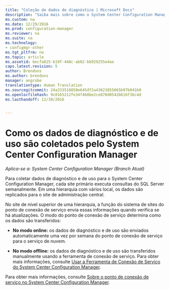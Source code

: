 ```yaml
---
title: "Coleção de dados de diagnóstico | Microsoft Docs"
description: "Saiba mais sobre como o System Center Configuration Manager coleta dados de diagnóstico e de uso sobre si mesmo."
ms.custom: na
ms.date: 12/29/2016
ms.prod: configuration-manager
ms.reviewer: na
ms.suite: na
ms.technology:
- configmgr-other
ms.tgt_pltfrm: na
ms.topic: article
ms.assetid: becfa825-b19f-448c-ab82-bb929255e4ae
caps.latest.revision: 5
author: Brenduns
ms.author: brenduns
manager: angrobe
translationtype: Human Translation
ms.sourcegitcommit: 24a233516058e645df2a43623855665b97b041b0
ms.openlocfilehash: 9c0165212fe34f460be2ce870d0542b616f3bc4d
ms.lasthandoff: 12/30/2016


---
```

# <a name="how-diagnostics-and-usage-data-is-collected-by-system-center-configuration-manager"></a>Como os dados de diagnóstico e de uso são coletados pelo System Center Configuration Manager

*Aplica-se a: System Center Configuration Manager (Branch Atual)*

Para coletar dados de diagnóstico e de uso para o System Center Configuration Manager, cada site primário executa consultas do SQL Server semanalmente. Em uma hierarquia com vários local, os dados são replicados para o site de administração central.  

No site de nível superior de uma hierarquia, a função do sistema de sites do ponto de conexão de serviço envia essas informações quando verifica se há atualizações. O modo do ponto de conexão de serviço determina como os dados são transferidos:  

-   **No modo online:** os dados de diagnóstico e de uso são enviados automaticamente uma vez por semana do ponto de conexão de serviço para o serviço de nuvem.  

-   **No modo offline:** os dados de diagnóstico e de uso são transferidos manualmente usando a ferramenta de conexão de serviço. Para obter mais informações, consulte [Usar a Ferramenta de Conexão de Serviço do System Center Configuration Manager](../../../core/servers/manage/use-the-service-connection-tool.md).  

Para obter mais informações, consulte [Sobre o ponto de conexão de serviço no System Center Configuration Manager](../../../core/servers/deploy/configure/about-the-service-connection-point.md).  

